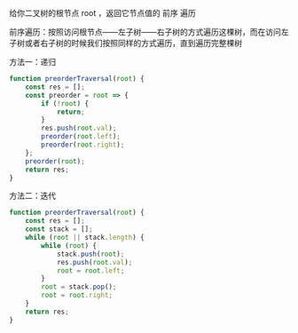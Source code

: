 给你二叉树的根节点 root ，返回它节点值的 前序 遍历

前序遍历：按照访问根节点——左子树——右子树的方式遍历这棵树，而在访问左子树或者右子树的时候我们按照同样的方式遍历，直到遍历完整棵树

方法一：递归

```js
function preorderTraversal(root) {
    const res = [];
    const preorder = root => {
        if (!root) {
            return;
        }
        res.push(root.val);
        preorder(root.left);
        preorder(root.right);
    };
    preorder(root);
    return res;
}
```

方法二：迭代

```js
function preorderTraversal(root) {
    const res = [];
    const stack = [];
    while (root || stack.length) {
        while (root) {
            stack.push(root);
            res.push(root.val);
            root = root.left;
        }
        root = stack.pop();
        root = root.right;
    }
    return res;
}
```